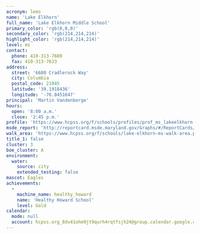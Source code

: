 ```yaml
---
acronym: lems
name: 'Lake Elkhorn'
full_name: 'Lake Elkhorn Middle School'
primary_color: 'rgb(0,0,0)'
secondary_color: 'rgb(214,214,214)'
highlight_color: 'rgb(214,214,214)'
level: ms
contact:
  phone: 410-313-7600
  fax: 410-313-7633
address:
  street: '6680 Cradlerock Way'
  city: Columbia
  postal_code: 21045
  latitude: '39.1918436'
  longitude: '-76.8451647'
principal: 'Martin Vandenberge'
hours:
  open: '8:00 a.m.'
  close: '2:45 p.m.'
profile: 'https://www.hcpss.org/f/schools/profiles/prof_ms_lakeelkhorn.pdf'
msde_report: 'http://reportcard.msde.maryland.gov/Graphs/#/ReportCards/ReportCardSchool/1//1/13/0617/'
walk_area: 'https://www.hcpss.org/f/schools/lake-elkhorn-ms-walk-area.pdf'
title_1: false
cluster: 3
boe_cluster: A
environment:
  water:
    source: city
    extended_testing: false
mascot: Eagles
achievements:
  -
    machine_name: healthy_howard
    name: 'Healthy Howard School'
    level: Gold
calendar:
  mode: null
  account: hcpss.org_8dv41ohm9jt9qurh4rqtfsjh24@group.calendar.google.com
---
```

